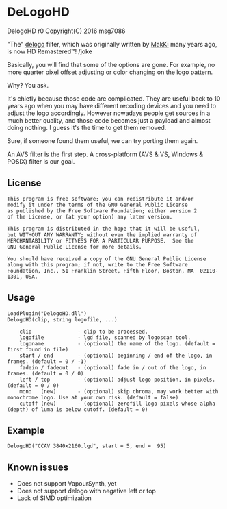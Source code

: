 # DeLogoHD

DelogoHD r0 Copyright(C) 2016 msg7086

"The" [delogo](https://github.com/makiuchi-d/delogo-avisynth) filter, which was originally written by [MakKi](https://github.com/makiuchi-d) many years ago, is now HD Remastered™! /joke

Basically, you will find that some of the options are gone. For example, no more quarter pixel offset adjusting or color changing on the logo pattern.

Why? You ask.

It's chiefly because those code are complicated. They are useful back to 10 years ago when you may have different recoding devices and you need to adjust the logo accordingly. However nowadays people get sources in a much better quality, and those code becomes just a payload and almost doing nothing. I guess it's the time to get them removed.

Sure, if someone found them useful, we can try porting them again.

An AVS filter is the first step. A cross-platform (AVS & VS, Windows & POSIX) filter is our goal.

## License 

    This program is free software; you can redistribute it and/or
    modify it under the terms of the GNU General Public License
    as published by the Free Software Foundation; either version 2
    of the License, or (at your option) any later version.

    This program is distributed in the hope that it will be useful,
    but WITHOUT ANY WARRANTY; without even the implied warranty of
    MERCHANTABILITY or FITNESS FOR A PARTICULAR PURPOSE.  See the
    GNU General Public License for more details.

    You should have received a copy of the GNU General Public License
    along with this program; if not, write to the Free Software
    Foundation, Inc., 51 Franklin Street, Fifth Floor, Boston, MA  02110-1301, USA.

## Usage

```
LoadPlugin("DelogoHD.dll")
DelogoHD(clip, string logofile, ...)

    clip               - clip to be processed.
    logofile           - lgd file, scanned by logoscan tool.
    logoname           - (optional) the name of the logo. (default = first found in file)
    start / end        - (optional) beginning / end of the logo, in frames. (default = 0 / -1)
    fadein / fadeout   - (optional) fade in / out of the logo, in frames. (default = 0 / 0)
    left / top         - (optional) adjust logo position, in pixels. (default = 0 / 0)
    mono   (new)       - (optional) skip chroma, may work better with monochrome logo. Use at your own risk. (default = false)
    cutoff (new)       - (optional) zerofill logo pixels whose alpha (depth) of luma is below cutoff. (default = 0)
```

## Example

```
DelogoHD("CCAV 3840x2160.lgd", start = 5, end =  95)
```

## Known issues

* Does not support VapourSynth, yet
* Does not support delogo with negative left or top
* Lack of SIMD optimization
